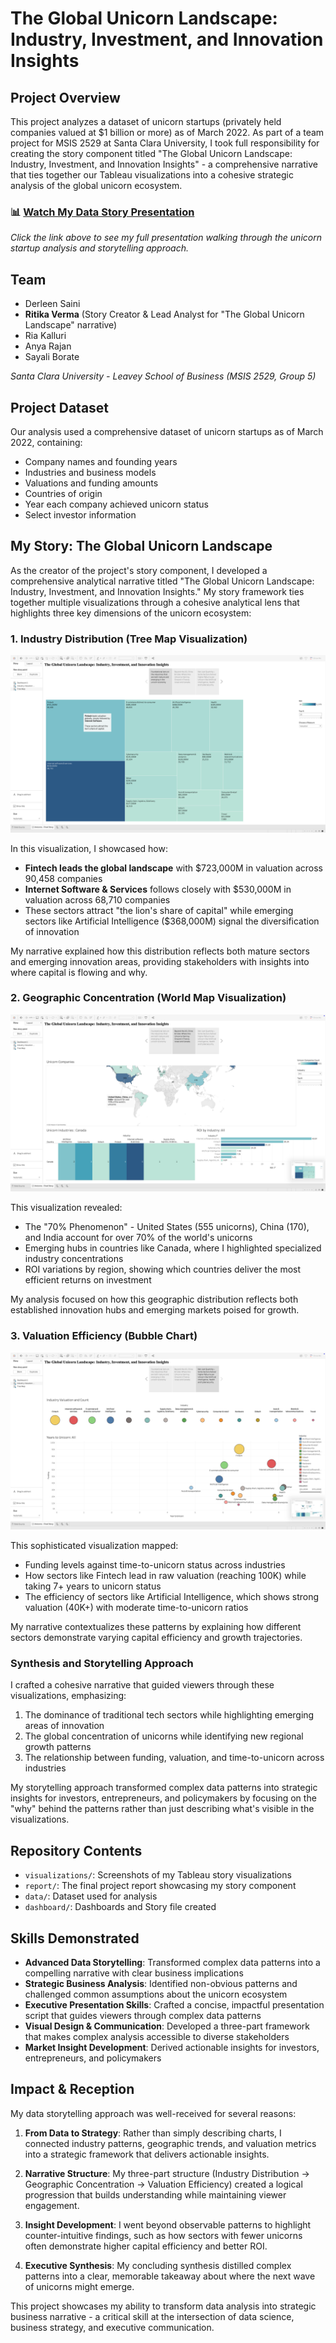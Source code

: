 # The Global Unicorn Landscape: Industry, Investment, and Innovation Insights

## Project Overview
This project analyzes a dataset of unicorn startups (privately held companies valued at $1 billion or more) as of March 2022. As part of a team project for MSIS 2529 at Santa Clara University, I took full responsibility for creating the story component titled "The Global Unicorn Landscape: Industry, Investment, and Innovation Insights" - a comprehensive narrative that ties together our Tableau visualizations into a cohesive strategic analysis of the global unicorn ecosystem.

### 📊 [Watch My Data Story Presentation](https://youtu.be/I3uc__s9VpM)
*Click the link above to see my full presentation walking through the unicorn startup analysis and storytelling approach.*

## Team
- Derleen Saini 
- **Ritika Verma** (Story Creator & Lead Analyst for "The Global Unicorn Landscape" narrative)
- Ria Kalluri
- Anya Rajan
- Sayali Borate

*Santa Clara University - Leavey School of Business (MSIS 2529, Group 5)*

## Project Dataset
Our analysis used a comprehensive dataset of unicorn startups as of March 2022, containing:
- Company names and founding years
- Industries and business models
- Valuations and funding amounts
- Countries of origin
- Year each company achieved unicorn status
- Select investor information

## My Story: The Global Unicorn Landscape

As the creator of the project's story component, I developed a comprehensive analytical narrative titled "The Global Unicorn Landscape: Industry, Investment, and Innovation Insights." My story framework ties together multiple visualizations through a cohesive analytical lens that highlights three key dimensions of the unicorn ecosystem:

### 1. Industry Distribution (Tree Map Visualization)
![Industry Distribution Tree Map](visualizations/industry_treemap.png)

In this visualization, I showcased how:
- **Fintech leads the global landscape** with $723,000M in valuation across 90,458 companies
- **Internet Software & Services** follows closely with $530,000M in valuation across 68,710 companies
- These sectors attract "the lion's share of capital" while emerging sectors like Artificial Intelligence ($368,000M) signal the diversification of innovation

My narrative explained how this distribution reflects both mature sectors and emerging innovation areas, providing stakeholders with insights into where capital is flowing and why.

### 2. Geographic Concentration (World Map Visualization)
![Geographic Distribution Map](visualizations/geographic_map.png)

This visualization revealed:
- The "70% Phenomenon" - United States (555 unicorns), China (170), and India account for over 70% of the world's unicorns
- Emerging hubs in countries like Canada, where I highlighted specialized industry concentrations
- ROI variations by region, showing which countries deliver the most efficient returns on investment

My analysis focused on how this geographic distribution reflects both established innovation hubs and emerging markets poised for growth.

### 3. Valuation Efficiency (Bubble Chart)
![Industry Valuation vs Time](visualizations/valuation_time_bubble.png)

This sophisticated visualization mapped:
- Funding levels against time-to-unicorn status across industries
- How sectors like Fintech lead in raw valuation (reaching 100K) while taking 7+ years to unicorn status
- The efficiency of sectors like Artificial Intelligence, which shows strong valuation (40K+) with moderate time-to-unicorn ratios

My narrative contextualizes these patterns by explaining how different sectors demonstrate varying capital efficiency and growth trajectories.

### Synthesis and Storytelling Approach

I crafted a cohesive narrative that guided viewers through these visualizations, emphasizing:

1. The dominance of traditional tech sectors while highlighting emerging areas of innovation
2. The global concentration of unicorns while identifying new regional growth patterns
3. The relationship between funding, valuation, and time-to-unicorn across industries

My storytelling approach transformed complex data patterns into strategic insights for investors, entrepreneurs, and policymakers by focusing on the "why" behind the patterns rather than just describing what's visible in the visualizations.


## Repository Contents
- `visualizations/`: Screenshots of my Tableau story visualizations
- `report/`: The final project report showcasing my story component
- `data/`: Dataset used for analysis
- `dashboard/`: Dashboards and Story file created

## Skills Demonstrated
- **Advanced Data Storytelling**: Transformed complex data patterns into a compelling narrative with clear business implications
- **Strategic Business Analysis**: Identified non-obvious patterns and challenged common assumptions about the unicorn ecosystem
- **Executive Presentation Skills**: Crafted a concise, impactful presentation script that guides viewers through complex data patterns
- **Visual Design & Communication**: Developed a three-part framework that makes complex analysis accessible to diverse stakeholders
- **Market Insight Development**: Derived actionable insights for investors, entrepreneurs, and policymakers

## Impact & Reception
My data storytelling approach was well-received for several reasons:

1. **From Data to Strategy**: Rather than simply describing charts, I connected industry patterns, geographic trends, and valuation metrics into a strategic framework that delivers actionable insights.

2. **Narrative Structure**: My three-part structure (Industry Distribution → Geographic Concentration → Valuation Efficiency) created a logical progression that builds understanding while maintaining viewer engagement.

3. **Insight Development**: I went beyond observable patterns to highlight counter-intuitive findings, such as how sectors with fewer unicorns often demonstrate higher capital efficiency and better ROI.

4. **Executive Synthesis**: My concluding synthesis distilled complex patterns into a clear, memorable takeaway about where the next wave of unicorns might emerge.

This project showcases my ability to transform data analysis into strategic business narrative - a critical skill at the intersection of data science, business strategy, and executive communication.